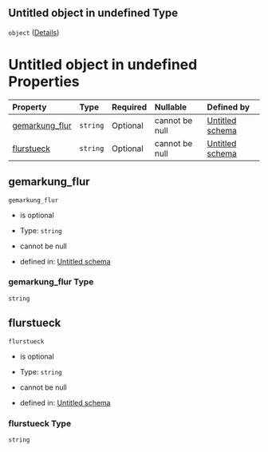 ## Untitled object in undefined Type

`object` ([Details](katasteradresse.md))

# Untitled object in undefined Properties

| Property                           | Type     | Required | Nullable       | Defined by                                                                                                                                                                                               |
| :--------------------------------- | :------- | :------- | :------------- | :------------------------------------------------------------------------------------------------------------------------------------------------------------------------------------------------------- |
| [gemarkung\_flur](#gemarkung_flur) | `string` | Optional | cannot be null | [Untitled schema](katasteradresse-properties-gemarkung_flur.md "https://raw.githubusercontent.com/conuti-gmbh/bo4e-schema/master/schemas/v1/com/Katasteradresse.schema.json#/properties/gemarkung_flur") |
| [flurstueck](#flurstueck)          | `string` | Optional | cannot be null | [Untitled schema](katasteradresse-properties-flurstueck.md "https://raw.githubusercontent.com/conuti-gmbh/bo4e-schema/master/schemas/v1/com/Katasteradresse.schema.json#/properties/flurstueck")         |

## gemarkung\_flur



`gemarkung_flur`

*   is optional

*   Type: `string`

*   cannot be null

*   defined in: [Untitled schema](katasteradresse-properties-gemarkung_flur.md "https://raw.githubusercontent.com/conuti-gmbh/bo4e-schema/master/schemas/v1/com/Katasteradresse.schema.json#/properties/gemarkung_flur")

### gemarkung\_flur Type

`string`

## flurstueck



`flurstueck`

*   is optional

*   Type: `string`

*   cannot be null

*   defined in: [Untitled schema](katasteradresse-properties-flurstueck.md "https://raw.githubusercontent.com/conuti-gmbh/bo4e-schema/master/schemas/v1/com/Katasteradresse.schema.json#/properties/flurstueck")

### flurstueck Type

`string`
